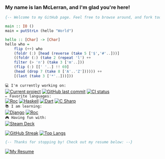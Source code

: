 <!-- ### [![Typing SVG][greeting_svg]][greeting_link] -->

### My name is Ian McLerran, and I'm glad you're here!

```haskell
{-- Welcome to my GitHub page. Feel free to browse around, and fork too if ya like! --}

main :: IO () 
main = putStrLn (hello "World") 

hello :: [Char] -> [Char]
hello who = 
    flip (++) who
    (foldr (:) [head (reverse (take 5 ['$','#'..]))] 
    ((foldr (:) (take 2 (repeat 'l') ++ 
    filter (> 'n') (take 3 ['m'..])) 
    (flip (:) [[' '..] !! 69] 
    (head (drop 7 (take 8 ['A'..'Z']))))) ++ 
    [(last (take 3 ['*'..]))]))
```

`💻 I'm currently working on:`<br>
[![Current project][project_badge]][project_link]
[![GitHub last commit][last_commit_badge]][last_commit_link]
[![CI status][ci_status_badge]][ci_status_link]
<br>
`✏️ Favorite languages:`
<br>
[![Roc][roc_badge]][roc_link]
[![Haskell][haskell_badge]][haskell_link]
[![Dart][dart_badge]][dart_link]
[![C Sharp][csharp_badge]][csharp_link]
<br>
 `📚 I am learning:`
<br>
[![Django][django_badge]][django_link]
[![Roc][roc_badge]][roc_link]
<br>
`🎮 Having fun with:`
<br>
[![Steam Deck][steamdeck_badge]][steamdeck_link]

[![GitHub Streak](https://github-readme-streak-stats.herokuapp.com?user=imclerran&theme=transparent&exclude_days=Sun%2CSat)](https://github.com/imclerran)
[![Top Langs](https://github-readme-stats.vercel.app/api/top-langs/?username=imclerran&layout=compact&count_private=true&theme=transparent)](https://github.com/imclerran)

```haskell
{-- Thanks for stopping by! Check out my resume below: --}
```

[![My Resume][resume_badge]][resume_link]


<!-- urls: -->
[greeting_svg]: https://readme-typing-svg.herokuapp.com?height=30&lines=%F0%9F%91%8B+Hi+there%2C+I'm+glad+you're+here!!
[greeting_link]: https://git.io/typing-svg
[project_badge]: https://img.shields.io/badge/Repo-Roc%20IsoDateTime-6B3ADC?style=flat
[project_link]: https://github.com/imclerran/roc-isodatetime
[last_commit_badge]: https://img.shields.io/github/last-commit/imclerran/roc-isodatetime
[last_commit_link]: https://github.com/imclerran/Roc-IsoDate/commits/main/
[ci_status_badge]: https://img.shields.io/github/actions/workflow/status/imclerran/roc-isodate/ci.yml
[ci_status_link]: https://github.com/imclerran/Roc-IsoDate/actions/workflows/ci.yml
[haskell_badge]: https://img.shields.io/badge/-Haskell-purple?logo=haskell
[haskell_link]: https://www.haskell.org
[dart_badge]: https://img.shields.io/badge/-Dart-blue?logo=dart
[dart_link]: https://dart.dev
[csharp_badge]: https://img.shields.io/badge/-C%20Sharp-009900?logo=csharp
[csharp_link]: https://docs.microsoft.com/en-us/dotnet/csharp/
[rust_badge]: https://img.shields.io/badge/-Rust-993300?logo=rust
[rust_link]: https://www.rust-lang.org
[roc_badge]: https://img.shields.io/endpoint?url=https%3A%2F%2Fpastebin.com%2Fraw%2FGcfjHKzb
[roc_link]: https://roc-lang.org 
[llvm_badge]: https://img.shields.io/badge/-LLVM-8c8c8c?logo=llvm
[llvm_link]: https://llvm.org
[pytorch_badge]: https://img.shields.io/badge/-PyTorch-blueviolet?logo=pytorch
[pytorch_link]: https://pytorch.org
[react_badge]: https://img.shields.io/badge/-React-%2323272f?logo=react
[react_link]: https://react.dev
[django_badge]: https://img.shields.io/badge/Django-0B4B33?logo=django
[django_link]: https://djangoproject.com
[steamdeck_badge]: https://img.shields.io/badge/-My%20Steam%20Deck!-darkblue?logo=steamdeck
[steamdeck_link]: https://steamdeck.com
[resume_badge]: https://img.shields.io/badge/Resume-Download-blue?style=for-the-badge&logo=adobeacrobatreader
<!--&link=https://www.dropbox.com/s/ylg918qc67kuype/Resume.pdf?dl=1-->
[resume_link]: https://www.dropbox.com/scl/fi/semznffe5onqjlkg8x3i6/Resume.pdf?rlkey=1tmuoand0o04vr7028w7q0jeg&dl=1

[old_resume_link]: https://www.dropbox.com/scl/fi/semznffe5onqjlkg8x3i6/Resume.pdf?dl=1






